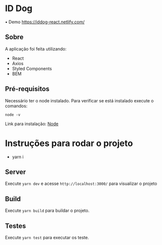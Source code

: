 # ID Dog

• Demo https://iddog-react.netlify.com/


## Sobre

A aplicação foi feita utilizando:

- React
- Axios
- Styled Components
- BEM

## Pré-requisitos

Necessário ter o node instalado. Para verificar se está instalado execute o comandos:

```
node -v
```

Link para instalação:
[Node](https://nodejs.org/en/)


# Instruções para rodar o projeto

- yarn i

## Server

Execute `yarn dev` e acesse `http://localhost:3000/` para visualizar o projeto

## Build

Execute `yarn build` para buildar o projeto.

## Testes

Execute `yarn test` para executar os teste.
